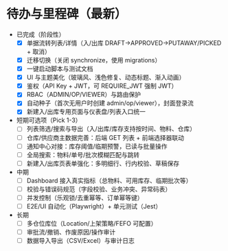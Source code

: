 # 待办与里程碑（最新）

- 已完成（阶段性）
  - [x] 单据流转列表/详情（入/出库 DRAFT→APPROVED→PUTAWAY/PICKED + 取消）
  - [x] 迁移切换（关闭 synchronize，使用 migrations）
  - [x] 一键启动脚本与测试文档
  - [x] UI 与主题美化（玻璃风、浅色修复、动态标题、渐入动画）
  - [x] 鉴权（API Key + JWT，可 REQUIRE_JWT 强制 JWT）
  - [x] RBAC（ADMIN/OP/VIEWER）与路由保护
  - [x] 自动种子（首次无用户时创建 admin/op/viewer），封面登录流
  - [x] 新建入/出库专用页面与仪表盘/列表入口统一

- 短期可选项（Pick 1-3）
  - [ ] 列表筛选/搜索与导出（入/出库/库存支持按时间、物料、仓库）
  - [ ] 仓库/供应商主数据完善：后端 GET 列表 + 前端选择器联动
  - [ ] 通知中心对接：库存阈值/临期预警，已读与批量操作
  - [ ] 全局搜索：物料/单号/批次模糊匹配与跳转
  - [ ] 新建入/出库页表单强化：多明细行、行内校验、草稿保存

- 中期
  - [ ] Dashboard 接入真实指标（总物料、可用库存、临期批次等）
  - [ ] 校验与错误码规范（字段校验、业务冲突、异常码表）
  - [ ] 并发控制（乐观锁/去重幂等、订单幂等键）
  - [ ] E2E/UI 自动化（Playwright）+ 单元测试（Jest）

- 长期
  - [ ] 多仓位库位（Location/上架策略/FEFO 可配置）
  - [ ] 审批流/撤销、作废原因/操作审计
  - [ ] 数据导入导出（CSV/Excel）与审计日志